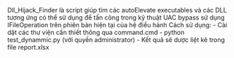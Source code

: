 Dll_Hijack_Finder là script giúp tìm các autoElevate executables và các DLL tương ứng có thể sử dụng để tấn công trong kỹ thuật UAC bypass sử dụng IFileOperation trên phiên bản hiện tại của hệ điều hành
Cách sử dụng:
    - Cài dặt các thư viện cần thiết thông qua command.cmd
    - python test_dynammic.py (với quyền administrator)
    - Kết quả sẽ dược liệt kê trong file report.xlsx